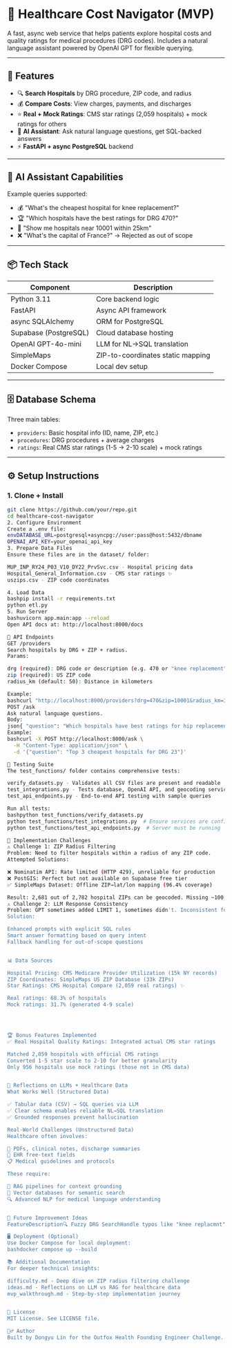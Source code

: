 # 🏥 Healthcare Cost Navigator (MVP)

A fast, async web service that helps patients explore hospital costs and quality ratings for medical procedures (DRG codes). Includes a natural language assistant powered by OpenAI GPT for flexible querying.

---

## 🚀 Features

- 🔍 **Search Hospitals** by DRG procedure, ZIP code, and radius
- 💰 **Compare Costs**: View charges, payments, and discharges
- ⭐ **Real + Mock Ratings**: CMS star ratings (2,059 hospitals) + mock ratings for others
- 🤖 **AI Assistant**: Ask natural language questions, get SQL-backed answers
- ⚡ **FastAPI + async PostgreSQL** backend

---

## 🧠 AI Assistant Capabilities

Example queries supported:

- 💰 "What's the cheapest hospital for knee replacement?"
- 🏆 "Which hospitals have the best ratings for DRG 470?"
- 📍 "Show me hospitals near 10001 within 25km"
- ❌ "What's the capital of France?" → Rejected as out of scope

---

## 📦 Tech Stack

| Component         | Description                          |
|------------------|--------------------------------------|
| Python 3.11       | Core backend logic                   |
| FastAPI           | Async API framework                  |
| async SQLAlchemy  | ORM for PostgreSQL                   |
| Supabase (PostgreSQL) | Cloud database hosting          |
| OpenAI GPT-4o-mini | LLM for NL→SQL translation         |
| SimpleMaps        | ZIP-to-coordinates static mapping    |
| Docker Compose    | Local dev setup                      |

---

## 🗄️ Database Schema

Three main tables:

- `providers`: Basic hospital info (ID, name, ZIP, etc.)
- `procedures`: DRG procedures + average charges
- `ratings`: Real CMS star ratings (1-5 → 2-10 scale) + mock ratings

---

## ⚙️ Setup Instructions

### 1. Clone + Install

```bash
git clone https://github.com/your/repo.git
cd healthcare-cost-navigator
2. Configure Environment
Create a .env file:
envDATABASE_URL=postgresql+asyncpg://user:pass@host:5432/dbname
OPENAI_API_KEY=your_openai_api_key
3. Prepare Data Files
Ensure these files are in the dataset/ folder:

MUP_INP_RY24_P03_V10_DY22_PrvSvc.csv - Hospital pricing data
Hospital_General_Information.csv - CMS star ratings ✨
uszips.csv - ZIP code coordinates

4. Load Data
bashpip install -r requirements.txt
python etl.py
5. Run Server
bashuvicorn app.main:app --reload
Open API docs at: http://localhost:8000/docs

📡 API Endpoints
GET /providers
Search hospitals by DRG + ZIP + radius.
Params:

drg (required): DRG code or description (e.g. 470 or "knee replacement")
zip (required): US ZIP code
radius_km (default: 50): Distance in kilometers

Example:
bashcurl "http://localhost:8000/providers?drg=470&zip=10001&radius_km=30"
POST /ask
Ask natural language questions.
Body:
json{ "question": "Which hospitals have best ratings for hip replacement?" }
Example:
bashcurl -X POST http://localhost:8000/ask \
  -H "Content-Type: application/json" \
  -d '{"question": "Top 3 cheapest hospitals for DRG 23"}'

🧪 Testing Suite
The test_functions/ folder contains comprehensive tests:

verify_datasets.py - Validates all CSV files are present and readable
test_integrations.py - Tests database, OpenAI API, and geocoding services
test_api_endpoints.py - End-to-end API testing with sample queries

Run all tests:
bashpython test_functions/verify_datasets.py
python test_functions/test_integrations.py  # Ensure services are configured
python test_functions/test_api_endpoints.py  # Server must be running

🧠 Implementation Challenges
⚠️ Challenge 1: ZIP Radius Filtering
Problem: Need to filter hospitals within a radius of any ZIP code.
Attempted Solutions:

❌ Nominatim API: Rate limited (HTTP 429), unreliable for production
❌ PostGIS: Perfect but not available on Supabase free tier
✅ SimpleMaps Dataset: Offline ZIP→lat/lon mapping (96.4% coverage)

Result: 2,681 out of 2,782 hospital ZIPs can be geocoded. Missing ~100 ZIPs are filtered out gracefully.
⚠️ Challenge 2: LLM Response Consistency
Problem: GPT sometimes added LIMIT 1, sometimes didn't. Inconsistent formatting.
Solution:

Enhanced prompts with explicit SQL rules
Smart answer formatting based on query intent
Fallback handling for out-of-scope questions


📊 Data Sources

Hospital Pricing: CMS Medicare Provider Utilization (15k NY records)
ZIP Coordinates: SimpleMaps US ZIP Database (33k ZIPs)
Star Ratings: CMS Hospital Compare (2,059 real ratings) ✨

Real ratings: 68.3% of hospitals
Mock ratings: 31.7% (generated 4-9 scale)




🏆 Bonus Features Implemented
✅ Real Hospital Quality Ratings: Integrated actual CMS star ratings

Matched 2,059 hospitals with official CMS ratings
Converted 1-5 star scale to 2-10 for better granularity
Only 956 hospitals use mock ratings (those not in CMS data)


📌 Reflections on LLMs + Healthcare Data
What Works Well (Structured Data)

✅ Tabular data (CSV) → SQL queries via LLM
✅ Clear schema enables reliable NL→SQL translation
✅ Grounded responses prevent hallucination

Real-World Challenges (Unstructured Data)
Healthcare often involves:

📄 PDFs, clinical notes, discharge summaries
🏥 EHR free-text fields
📋 Medical guidelines and protocols

These require:

🔎 RAG pipelines for context grounding
🧠 Vector databases for semantic search
🔍 Advanced NLP for medical language understanding


🚀 Future Improvement Ideas
FeatureDescription🔍 Fuzzy DRG SearchHandle typos like "knee replacmnt" → DRG 470📍 Natural Language GeoSupport "near Brooklyn" → ZIP code mapping📊 Chart-Ready OutputReturn visualization-friendly JSON⚡ Query CachingSpeed up repeated questions🧠 Intent ClassificationRoute cost vs. quality vs. location queries

🖥️ Deployment (Optional)
Use Docker Compose for local deployment:
bashdocker compose up --build

📚 Additional Documentation
For deeper technical insights:

difficulty.md - Deep dive on ZIP radius filtering challenge
ideas.md - Reflections on LLM vs RAG for healthcare data
mvp_walkthrough.md - Step-by-step implementation journey


📄 License
MIT License. See LICENSE file.

🙋‍♂️ Author
Built by Dongyu Lin for the Outfox Health Founding Engineer Challenge.

